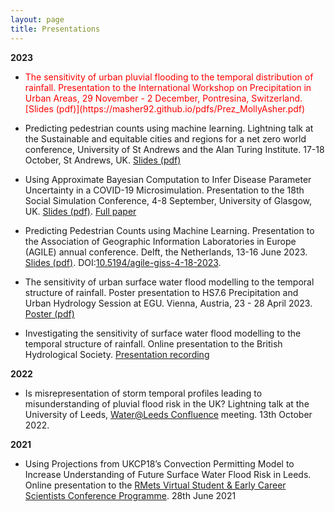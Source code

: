 ```yaml
---
layout: page
title: Presentations
---
```


**2023**
  * <p style="color:red;">The sensitivity of urban pluvial flooding to the temporal distribution of rainfall. Presentation to the International Workshop on Precipitation in Urban Areas, 29 November - 2 December, Pontresina, Switzerland. [Slides (pdf)](https://masher92.github.io/pdfs/Prez_MollyAsher.pdf)</p> 

  * Predicting pedestrian counts using machine learning. Lightning talk at the Sustainable and equitable cities and regions for a net zero world conference, University of St Andrews and the Alan Turing Institute. 17-18 October, St Andrews, UK. [Slides (pdf)](https://masher92.github.io/pdfs/Molly.pdf)

  * Using Approximate Bayesian Computation to Infer Disease Parameter Uncertainty in a COVID-19 Microsimulation. Presentation to the 18th Social Simulation Conference, 4-8 September, University of Glasgow, UK. [Slides (pdf)](https://masher92.github.io/pdfs/2023-09-SSC.pdf). [Full paper](https://www.nature.com/articles/s41598-023-35580-z)
 
  * Predicting Pedestrian Counts using Machine Learning. Presentation to the Association of Geographic Information Laboratories in Europe (AGILE) annual conference. Delft, the Netherlands, 13-16 June 2023. [Slides (pdf)](https://masher92.github.io/pdfs/2023-07-AGILE_ML.pdf). DOI:[10.5194/agile-giss-4-18-2023](https://agile-giss.copernicus.org/articles/4/18/2023/).
    
  * The sensitivity of urban surface water flood modelling to the temporal structure of rainfall. Poster presentation to HS7.6 Precipitation and Urban Hydrology Session at EGU. Vienna, Austria, 23 - 28 April 2023. [Poster (pdf)](https://masher92.github.io/pdfs/EGU_Poster.pdf)

  * Investigating the sensitivity of surface water flood modelling to the temporal structure of rainfall. Online presentation to the British Hydrological Society. [Presentation recording](https://www.youtube.com/watch?v=VDoh3i_Qx4Q&t=1011s)

**2022**
* Is misrepresentation of storm temporal profiles leading to misunderstanding of pluvial flood risk in the UK? Lightning talk at the University of Leeds, [Water@Leeds Confluence](https://water.leeds.ac.uk/news/waterleeds-confluence-2022/) meeting. 13th October 2022.

**2021**
* Using Projections from UKCP18’s Convection Permitting Model to Increase Understanding of Future Surface Water Flood Risk in Leeds. Online presentation to the [RMets Virtual Student & Early Career Scientists
Conference Programme](https://www.rmets.org/sites/default/files/2021-06/virtual_student_conference_programme_2021_0.pdf). 28th June 2021



